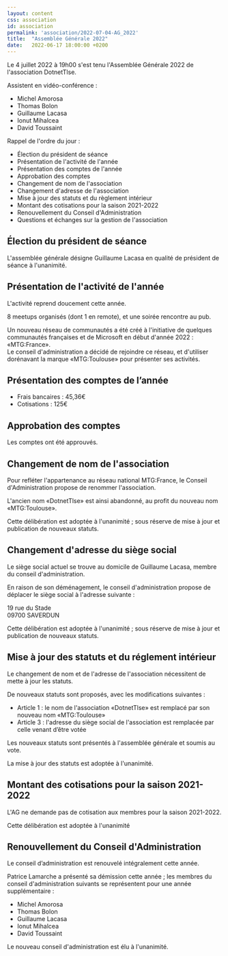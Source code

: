 ```yaml
---
layout: content
css: association
id: association
permalink: 'association/2022-07-04-AG_2022'
title:  "Assemblée Générale 2022"
date:   2022-06-17 18:00:00 +0200
---
```


Le 4 juillet 2022 à 19h00 s'est tenu l'Assemblée Générale 2022 de l'association DotnetTlse.

Assistent en vidéo-conférence :

- Michel Amorosa
- Thomas Bolon
- Guillaume Lacasa
- Ionut Mihalcea
- David Toussaint

Rappel de l'ordre du jour :
- Élection du président de séance
- Présentation de l'activité de l'année
- Présentation des comptes de l'année
- Approbation des comptes
- Changement de nom de l'association
- Changement d'adresse de l'association
- Mise à jour des statuts et du règlement intérieur 
- Montant des cotisations pour la saison 2021-2022
- Renouvellement du Conseil d'Administration
- Questions et échanges sur la gestion de l'association

## Élection du président de séance

L'assemblée générale désigne Guillaume Lacasa en qualité de président de séance à l'unanimité.

## Présentation de l'activité de l'année

L'activité reprend doucement cette année. 

8 meetups organisés (dont 1 en remote), et une soirée rencontre au pub.

Un nouveau réseau de communautés a été créé à l'initiative de quelques communautés françaises et de Microsoft en début d'année 2022 : «MTG:France».     
Le conseil d'administration a décidé de rejoindre ce réseau, et d'utiliser dorénavant la marque «MTG:Toulouse» pour présenter ses activités. 

## Présentation des comptes de l’année

- Frais bancaires : 45,36€
- Cotisations : 125€

## Approbation des comptes

Les comptes ont été approuvés.

## Changement de nom de l'association

Pour refléter l'appartenance au réseau national MTG:France, le Conseil d'Administration propose de renommer l'association. 

L'ancien nom «DotnetTlse» est ainsi abandonné, au profit du nouveau nom «MTG:Toulouse».

Cette délibération est adoptée à l'unanimité ; sous réserve de mise à jour et publication de nouveaux statuts.

## Changement d'adresse du siège social

Le siège social actuel se trouve au domicile de Guillaume Lacasa, membre du conseil d'administration.

En raison de son déménagement, le conseil d'administration propose de déplacer le siège social à l'adresse suivante :

19 rue du Stade  
09700 SAVERDUN

Cette délibération est adoptée à l'unanimité ; sous réserve de mise à jour et publication de nouveaux statuts.

## Mise à jour des statuts et du réglement intérieur

Le changement de nom et de l'adresse de l'association nécessitent de mette à jour les statuts.

De nouveaux statuts sont proposés, avec les modifications suivantes :

- Article 1 : le nom de l'association «DotnetTlse» est remplacé par son nouveau nom «MTG:Toulouse»
- Article 3 : l'adresse du siège social de l'association est remplacée par celle venant d’être votée

Les nouveaux statuts sont présentés à l'assemblée générale et soumis au vote.

La mise à jour des statuts est adoptée à l'unanimité. 

## Montant des cotisations pour la saison 2021-2022

L'AG ne demande pas de cotisation aux membres pour la saison 2021-2022.  

Cette délibération est adoptée à l'unanimité

## Renouvellement du Conseil d'Administration

Le conseil d’administration est renouvelé intégralement cette année.

Patrice Lamarche a présenté sa démission cette année ; les membres du conseil d'administration suivants se 
représentent pour une année supplémentaire :

- Michel Amorosa
- Thomas Bolon
- Guillaume Lacasa
- Ionut Mihalcea
- David Toussaint

Le nouveau conseil d'administration est élu à l'unanimité.
